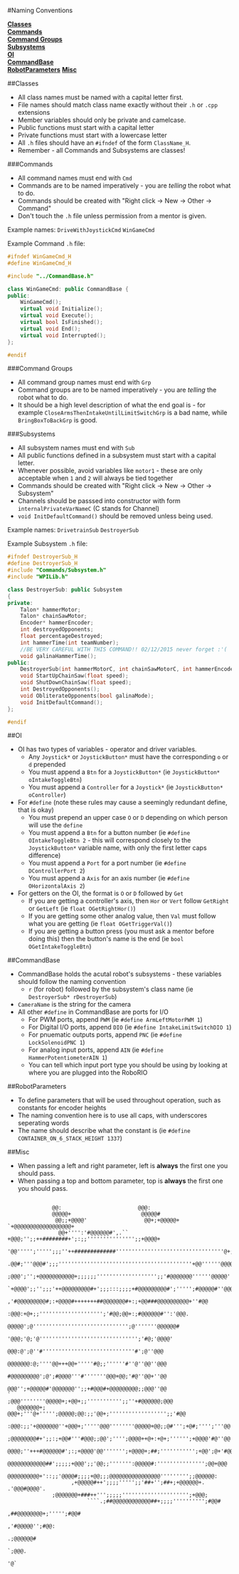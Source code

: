 #Naming Conventions

**[Classes](#classes)**  
**[Commands](#commands)**  
**[Command Groups](#command-groups)**  
**[Subsystems](#subsystems)**   
**[OI](#oi)**  
**[CommandBase](#commmand-base)**  
**[RobotParameters](#robotparameters)**
**[Misc](#misc)**

##Classes
- All class names must be named with a capital letter first.
- File names should match class name exactly without their ```.h``` or ```.cpp``` extensions
- Member variables should only be private and camelcase.
- Public functions must start with a capital letter
- Private functions must start with a lowercase letter
- All ```.h``` files should have an ```#ifndef``` of the form ```ClassName_H```.
- Remember - all Commands and Subsystems are classes!

###Commands
- All command names must end with ```Cmd```
- Commands are to be named imperatively - you are *telling* the robot what to do.
- Commands should be created with "Right click -> New -> Other -> Command" 
- Don't touch the ```.h``` file unless permission from a mentor is given.

Example names: ```DriveWithJoystickCmd``` ```WinGameCmd```

Example Command ```.h``` file:
```C++
#ifndef WinGameCmd_H
#define WinGameCmd_H

#include "../CommandBase.h"

class WinGameCmd: public CommandBase {
public:
	WinGameCmd();
	virtual void Initialize();
	virtual void Execute();
	virtual bool IsFinished();
	virtual void End();
	virtual void Interrupted();
};

#endif
```

###Command Groups
- All command group names must end with ```Grp```
- Command groups are to be named imperatively - you are *telling* the robot what to do.
- It should be a high level description of what the end goal is - for example ```CloseArmsThenIntakeUntilLimitSwitchGrp``` is a bad name, while ```BringBoxToBackGrp``` is good.


###Subsystems
- All subsystem names must end with ```Sub```
- All public functions defined in a subsystem must start with a capital letter. 
- Whenever possible, avoid variables like ```motor1``` - these are only acceptable when ```1``` and ```2``` will always be tied together
- Commands should be created with "Right click -> New -> Other -> Subsystem"
- Channels should be passsed into constructor with form ```internalPrivateVarNameC``` (C stands for Channel)
- ```void InitDefaultCommand()``` should be removed unless being used.

Example names: ```DrivetrainSub``` ```DestroyerSub```

Example Subsystem ```.h``` file:
```C++
#ifndef DestroyerSub_H
#define DestroyerSub_H
#include "Commands/Subsystem.h"
#include "WPILib.h"

class DestroyerSub: public Subsystem 
{
private:
	Talon* hammerMotor;
	Talon* chainSawMotor;
	Encoder* hammerEncoder;
	int destroyedOpponents;
	float percentageDestroyed;
	int hammerTime(int teamNumber);
	//BE VERY CAREFUL WITH THIS COMMAND!! 02/12/2015 never forget :'(
	void galinaHammerTime();
public:
	DestroyerSub(int hammerMotorC, int chainSawMotorC, int hammerEncoderC);
	void StartUpChainSaw(float speed);
	void ShutDownChainSaw(float speed);
	int DestroyedOpponents();
	void ObliterateOpponents(bool galinaMode);
	void InitDefaultCommand();
};

#endif

```
##OI
- OI has two types of variables - operator and driver variables. 
  * Any ```Joystick*``` or ```JoystickButton*``` must have the corresponding ```o``` or ```d``` prepended
  * You must append a ```Btn``` for a ```JoystickButton*``` (ie ```JoystickButton* oIntakeToggleBtn```)
  * You must append a ```Controller``` for a ```Joystick*``` (ie ```JoystickButton* oController```)
- For ```#define``` (note these rules may cause a seemingly redundant define, that is okay)
  * You must prepend an upper case ```O``` or ```D``` depending on which person will use the ```define```
  * You must append a ```Btn``` for a button number (ie ```#define OIntakeToggleBtn 2``` - this will correspond closely to the ```JoystickButton*``` variable name, with only the first letter caps difference)
  * You must append a ```Port``` for a port number (ie ```#define DControllerPort 2```)
  * You must append a ```Axis``` for an axis number (ie ```#define OHorizontalAxis 2```)
- For getters on the OI, the format is ```O``` or ```D``` followed by ```Get```
  * If you are getting a controller's axis, then ```Hor``` or ```Vert``` follow ```GetRight``` or ```GetLeft``` (ie ```float OGetRightHor()```)
  * If you are getting some other analog value, then ```Val``` must follow what you are getting (ie ```float OGetTriggerVal()```)
  * If you are getting a button press (you must ask a mentor before doing this) then the button's name is the end (ie ```bool OGetIntakeToggleBtn```)

##CommandBase
- CommandBase holds the acutal robot's subsystems - these variables should follow the naming convention
  *  ```r``` (for robot) followed by the subsystem's class name (ie ```DestroyerSub* rDestroyerSub```)
- ```CameraName``` is the string for the camera
- All other ```#define``` in CommandBase are ports for I/O
  * For PWM ports, append ```PWM``` (ie ```#define ArmLeftMotorPWM 1```)
  * For Digital I/O ports, append ```DIO``` (ie ```#define IntakeLimitSwitchDIO 1```)
  * For pnuematic outputs ports, append ```PNC``` (ie ```#define LockSolenoidPNC 1```)
  * For analog input ports, append ```AIN``` (ie ```#define HammerPotentiometerAIN 1```)
  * You can tell which input port type you should be using by looking at where you are plugged into the RoboRIO

##RobotParameters
- To define parameters that will be used throughout operation, such as constants for encoder heights
- The naming convention here is to use all caps, with underscores seperating words
- The name should describe what the constant is (ie ```#define CONTAINER_ON_6_STACK_HEIGHT 1337```)

##Misc
- When passing a left and right parameter, left is **always** the first one you should pass.
- When passing a top and bottom parameter, top is **always** the first one you should pass.
```
                                                                                                 
              @@:                        @@@:                                                    
              @@@@@+                      @@@@@#                                                 
               @@;;+@@@@'                  @@+;+@@@@@+           `+@@@@@@@@@@@@@@@@@@+           
                @@+'''':'#@@@@@@#',.``      +@@@;'';;++########+';:;;''''''''''''''';;+@@@@+     
                 '@@''''';''''';;;''++#############''''''''''''''''''''''''''''''''''@+;'''@@@;  
                   .@@#;'''@@@#';;;''''''''''''''''''''''''''''''''''''''''''+@@''''''@@@@;''@@@ 
                      ;@@@';'';+@@@@@@@@@@@+;;;;;;''''''''''''''''''';;'#@@@@@@@''''''@@@@@'''@@@
                          `+@@@@';;'';;;'++@@@@@@@@@#+';;;:::;;;;+#@@@@@@@@@#';''''';#@@@@@#''@@@
                                 ,'#@@@@@@@@@#;:+@@@@#+++++++##@@@@@@@#+:;+@@###@@@@@@@@@@+''#@@ 
                                      :@@@:+@+;;'''''''''''''''''''';'#@@;@@+:;#@@@@@@#'':'@@@.  
                                    @@@@@';@'''''''''''''''''''''''''''''';@'''''''@@@@@@#       
                                  '@@@;'@;'@''''''''''''''''''''''''''''''';'#@;'@@@@'           
                                 @@@:@';@''#'''''''''''''''''''''''''''''#';@''@@@               
                                 @@@@@@@:@;''''@@+++@@+'''''#@;;''''''#''@''@@''@@@              
                                 #@@@@@@@@@';@';#@@@@'''#'''''''@@@+@@;'#@''@@+''@@              
                                 @@@'';+@@@@@#'@@@@@@@'';;+#@@@#+@@@@@@@@@;;@@@''@@              
`                              ;@@@''''''''@@@@@+;+@@+;;''''''''''';;''+#@@@@@@;@@@              
   @@@@@@@+;                 @@@+;'''@+''''';@@@@@;@@:;;'@@+;'''''''''''''''''';;'#@@            
      :@@@:;;'+@@@@@@@''+@@@+;'''''@@@''''''''@@@@@+@@;;@#''';+@#;'''';'''@@''@@''@@@            
         ;@@@@@@@@#+';;:;+@@#'''#@@@;;@@';'''';@@@@++@+:+@+;'''''';+@@@@'#@''@@''@@@             
            @@@@;''+++#@@@@@@#';:;+@@@@'@@''''''';+@@@@+;##;''''''''''';+@@';@+'#@@              
              @@@@@@@@@@@@##';;;;;+@@@';;'@@;;''''''':@@@@@#:''''''''''''''';@@+@@@              
                @@@@@@@@@@+'::;;'@@@@#;;;;+@@;;;@@@@@@@@@@@@@@@@''''''''';;@@@@@@:               
                    ,+@@@@@#++';;;;''''';;'##+'';##+;+@@@@@@+. .'@@@#@@@@'.                      
              ;@@@@@@@+###++''';;;;;''''''''''''''''''''';+@@@;                                  
                         ````.;##@@@@@@@@@@@@##+;;;;'''''''''';#@@#                              
                                                ,##@@@@@@@@+;''''';#@@#                          
                                                            ,'#@@@@@'';#@@:                      
                                                                     .;@@@@@@#                   
                                                                            `;@@@.               
                                                                                  '@`            
                                                                                                 

```
